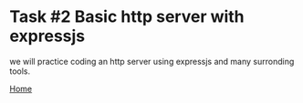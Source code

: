 # Task #2 Basic http server with expressjs

we will practice coding an http server using expressjs and many surronding tools.



[Home](https://github.com/E1Duder1no/backend-101/blob/main/README.md)